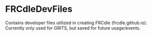 # FRCdleDevFiles

Contains developer files utilized in creating FRCdle (frcdle.github.io). Currently only used for GRITS, but saved for future usage/events.
